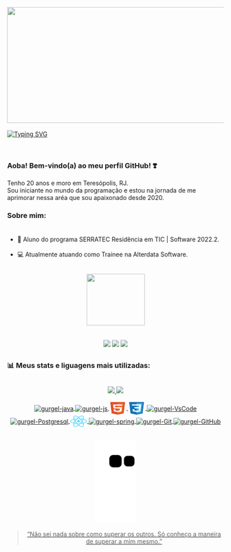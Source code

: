 <img src="https://user-images.githubusercontent.com/110734237/205359846-83bf0651-fd7e-45ff-af4d-f5a465e684d7.gif" width="1000" height="270"/>


[![Typing SVG](https://readme-typing-svg.herokuapp.com/?color=ff91a4&size=35&center=true&vCenter=true&width=1000&lines=Bem-vindo+ao+meu+perfil+do+Github!;Welcome+to+my+Github+profile!;Bienvenue+sur+mon+profil+Github!;¡Bienvenido+a+mi+perfil+de+Github!;Benvenuto+nel+mio+profilo+Github!;Willkommen+auf+meinem+Github-Profil!;Добро+пожаловать+в+мой+профиль+на+Github!;私のGithubプロフィールへようこそ！)](https://git.io/typing-svg)

<img src="https://user-images.githubusercontent.com/110734237/205373104-77859c59-0710-4dd8-9629-a43dd26483c4.jpg" width="1200" height="1"/>



### Aoba! Bem-vindo(a) ao meu perfil GitHub! ❣️
Tenho 20 anos e moro em Teresópolis, RJ.</br>
Sou iniciante no mundo da programação e estou na jornada de me aprimorar nessa aréa que sou apaixonado desde 2020.


### Sobre mim:<br/><br/>
- 🍂 Aluno do programa SERRATEC Residência em TIC | Software 2022.2. <br/><br/>
- 💻 Atualmente atuando como Trainee na Alterdata Software.
<br/>



<div align="center">
<img src="https://user-images.githubusercontent.com/110734237/205339657-76075de5-d829-49a7-a098-8a6761b81794.gif" width="135" height="120"/>
<br/><br/>

    
<a href="https://instagram.com/_gurgel.fabio" target="_blank"><img src="https://img.shields.io/badge/-Instagram-%23E4405F?style=for-the-badge&logo=instagram&logoColor=white" target="_blank"></a>
  <a href = "mailto:fabio_cc_gurgel@gmail.com"><img src="https://img.shields.io/badge/-Gmail-%23333?style=for-the-badge&logo=gmail&logoColor=white" target="_blank"></a>
  <a href="https://www.linkedin.com/in/f%C3%A1bio-gurgel-6b6b17240/" target="_blank"><img src="https://img.shields.io/badge/-LinkedIn-%230077B5?style=for-the-badge&logo=linkedin&logoColor=white" target="_blank"></a>
</div>

##

###  📊 Meus stats e liguagens mais utilizadas:<br/>
<br/>

<div align="center">

 <a href="https://github.com/Fabio-Gurgel">
 <img height="165em" src="https://github-readme-stats.vercel.app/api?username=Fabio-Gurgel&show_icons=true&theme=aura_dark&include_all_commits=true&count_private=true&hide_border=true&bg_color=0D1117"/>
 <img height="165em" src="https://github-readme-stats.vercel.app/api/top-langs/?username=Fabio-Gurgel&layout=compact&langs_count=7&theme=aura_dark&hide_border=true&bg_color=0D1117"/>
 
 </div>


<div style="display: inline_block" align="center"><br>
    <img align="center" alt="gurgel-java" height="30" width="40" src="https://cdn.jsdelivr.net/gh/devicons/devicon/icons/java/java-original.svg" width="40" height="40"/> 
    
   <img align="center" alt="gurgel-js" height="30" width="40" src="https://cdn.jsdelivr.net/gh/devicons/devicon/icons/javascript/javascript-original.svg" width="40" height="40"/> 
    
  <img align="center" alt="gurgel-HTML" height="30" width="40" src="https://raw.githubusercontent.com/devicons/devicon/master/icons/html5/html5-original.svg"> 
    
  <img align="center" alt="gurgel-CSS" height="30" width="40" src="https://raw.githubusercontent.com/devicons/devicon/master/icons/css3/css3-original.svg">
    
  <img align="center" alt="gurgel-VsCode" height="30" width="40" src="https://cdn.jsdelivr.net/gh/devicons/devicon/icons/vscode/vscode-original.svg" width="40" height="40"/>
    
<img align="center" alt="gurgel-Postgresql" height="30" width="40" src="https://cdn.jsdelivr.net/gh/devicons/devicon/icons/postgresql/postgresql-original.svg" width="40" height="40"/>

<img align="center" alt="gurgel-react" height="30" width="40" src="https://raw.githubusercontent.com/devicons/devicon/master/icons/react/react-original.svg" width="40" height="40"/>

<img align="center" alt="gurgel-spring" height="30" width="40" src="https://cdn.jsdelivr.net/gh/devicons/devicon/icons/spring/spring-original.svg" width="40" height="40"/>

<img align="center" alt="gurgel-Git" height="30" width="40" src="https://cdn.jsdelivr.net/gh/devicons/devicon/icons/git/git-original.svg" width="30" height="30"/>
    
<img align="center" alt="gurgel-GitHub" height="30" width="40" src="https://cdn.jsdelivr.net/gh/devicons/devicon/icons/github/github-original.svg" width="30" height="30"/>



##

![Snake gif](https://github.com/Fabio-Gurgel/Fabio-Gurgel/blob/output/github-contribution-grid-snake.svg)


 
>“Não sei nada sobre como superar os outros. Só conheço a maneira de superar a mim mesmo.”
 </div>
 
</div>
    
    
    
 <!--
   ### 📅 Histórico de commits:
 ![Snake gif](https://github.com/Fabio-Gurgel/Fabio-Gurgel/blob/output/github-contribution-grid-snake.svg)
 
<div align="center">

<img src="https://user-images.githubusercontent.com/110734237/197423837-eca6dfa6-0b21-4cc0-a450-125eaf5da07b.gif" width="80" height="80"/>
<img src="https://user-images.githubusercontent.com/110734237/197424693-6364803b-5f8c-42fe-8b38-763d94bfa498.gif" width="80" height="80"/>
<img src="https://user-images.githubusercontent.com/110734237/197424720-39331881-f8c8-46a4-8e94-a3c5942d2adf.gif" width="80" height="80"/>
<img src="https://user-images.githubusercontent.com/110734237/197424780-b60df1b4-3d0c-4d78-a188-e58de50ca5b4.gif" width="80" height="80"/>


 <a href="https://github.com/Fabio-Gurgel/github-readme-activity-graph"><img alt="Gurgel's Activity Graph" src="https://activity-graph.herokuapp.com/graph?username=Fabio-Gurgel&bg_color=0D1117&color=B94CF7&line=F74CC3&point=62FFFC&hide_border=true" /></a>
 
</div>

 -->

